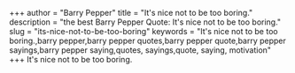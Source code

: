 +++
author = "Barry Pepper"
title = "It's nice not to be too boring."
description = "the best Barry Pepper Quote: It's nice not to be too boring."
slug = "its-nice-not-to-be-too-boring"
keywords = "It's nice not to be too boring.,barry pepper,barry pepper quotes,barry pepper quote,barry pepper sayings,barry pepper saying,quotes, sayings,quote, saying, motivation"
+++
It's nice not to be too boring.
